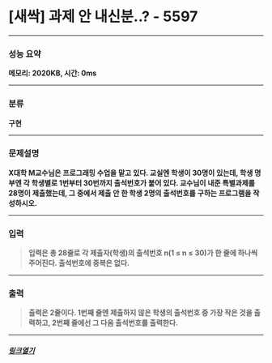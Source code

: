 # [새싹] 과제 안 내신분..? - 5597
___
### **성능 요약**  
**메모리: 2020KB, 시간: 0ms**
___
### **분류**
**구현**
___
### **문제설명**  
**X대학 M교수님은 프로그래밍 수업을 맡고 있다. 교실엔 학생이 30명이 있는데, 학생 명부엔 각 학생별로 1번부터 30번까지 출석번호가 붙어 있다. 교수님이 내준 특별과제를 28명이 제출했는데, 그 중에서 제출 안 한 학생 2명의 출석번호를 구하는 프로그램을 작성하시오.**
___
### **입력**  
 > **입력은 총 28줄로 각 제출자(학생)의 출석번호 n(1 ≤ n ≤ 30)가 한 줄에 하나씩 주어진다. 출석번호에 중복은 없다.**
 
 ___
### **출력**  
 > **출력은 2줄이다. 1번째 줄엔 제출하지 않은 학생의 출석번호 중 가장 작은 것을 출력하고, 2번째 줄에선 그 다음 출석번호를 출력한다.**
 
 ____
 ##### [*링크열기*](https://www.acmicpc.net/problem/5597)